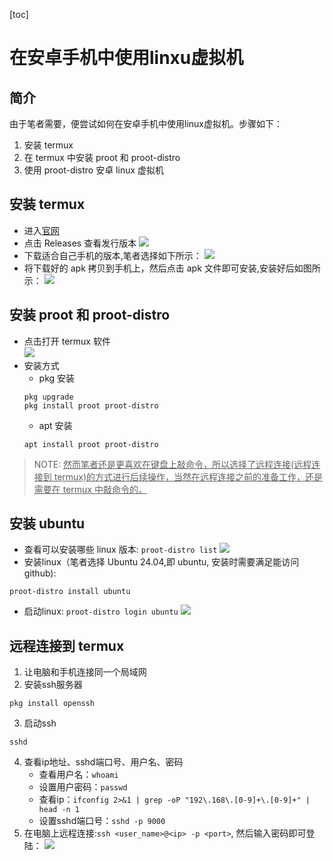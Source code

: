 [toc]

# 在安卓手机中使用linxu虚拟机
## 简介
由于笔者需要，便尝试如何在安卓手机中使用linux虚拟机。步骤如下：
1. 安装 termux
2. 在 termux 中安装 proot 和 proot-distro
3. 使用 proot-distro 安卓 linux 虚拟机
## 安装 termux
* 进入[官网](https://github.com/termux/termux-app)
* 点击 Releases 查看发行版本 
![](./pictures/open-web-termux.png)
* 下载适合自己手机的版本,笔者选择如下所示：
![](./pictures/install-termux.png)
* 将下载好的 apk 拷贝到手机上，然后点击 apk 文件即可安装,安装好后如图所示：
![](./pictures/termux.png)
## 安装 proot 和 proot-distro
* 点击打开 termux 软件  
![](./pictures/open-termux.png)  
* 安装方式
    * pkg 安装
    ```shell
    pkg upgrade
    pkg install proot proot-distro
    ```
    * apt 安装
    ```shell
    apt install proot proot-distro
    ```
>NOTE: <u>然而笔者还是更喜欢在键盘上敲命令，所以选择了远程连接(远程连接到 termux)的方式进行后续操作，当然在远程连接之前的准备工作，还是需要在 termux 中敲命令的。</u>
## 安装 ubuntu
* 查看可以安装哪些 linux 版本: `proot-distro list`
![](./pictures/install-ubuntu.png)
* 安装linux（笔者选择 Ubuntu 24.04,即 ubuntu, 安装时需要满足能访问github):
```shell
proot-distro install ubuntu
```
* 启动linux: `proot-distro login ubuntu`
![](./pictures/login-ubuntu.png)
## 远程连接到 termux
1. 让电脑和手机连接同一个局域网
2. 安装ssh服务器
```shell
pkg install openssh
```
3. 启动ssh
```shell
sshd
```
4. 查看ip地址、sshd端口号、用户名、密码
    * 查看用户名：`whoami`
    * 设置用户密码：`passwd`
    * 查看ip：`ifconfig 2>&1 | grep -oP "192\.168\.[0-9]+\.[0-9]+" | head -n 1`
    * 设置sshd端口号：`sshd -p 9000`
5. 在电脑上远程连接:`ssh <user_name>@<ip> -p <port>`, 然后输入密码即可登陆：
![](./pictures/remote-login.png)
